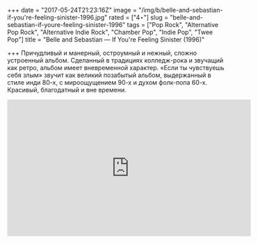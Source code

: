 +++
date = "2017-05-24T21:23:16Z"
image = "/img/b/belle-and-sebastian-if-you're-feeling-sinister-1996.jpg"
rated = ["4⋆"]
slug = "belle-and-sebastian-if-youre-feeling-sinister-1996"
tags = ["Pop Rock", "Alternative Pop Rock", "Alternative Indie Rock", "Chamber Pop", "Indie Pop", "Twee Pop"]
title = "Belle and Sebastian — If You're Feeling Sinister (1996)"

+++
Причудливый и манерный, остроумный и нежный, сложно устроенный альбом. Сделанный в традициях колледж-рока и звучащий как ретро, альбом имеет вневременной характер. «Если ты чувствуешь себя злым» звучит как великий позабытый альбом, выдержанный в стиле инди 80-х, с мироощущением 90-х и духом фолк-попа 60-х. Красивый, благодатный и вне времени.

<iframe width="560" height="315" src="https://www.youtube.com/embed/wbpbgeIBH5E" frameborder="0" allowfullscreen></iframe>
